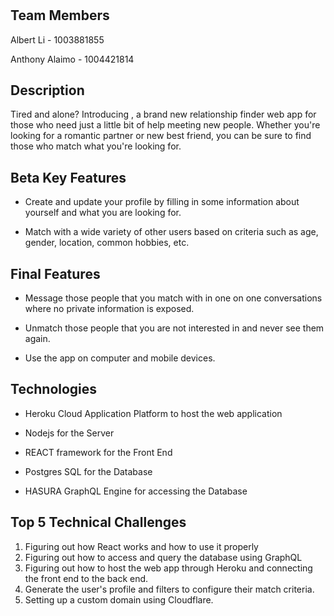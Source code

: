 #

## Team Members ##

Albert Li - 1003881855

Anthony Alaimo - 1004421814

## Description ##

Tired and alone? Introducing <insert name here>,
a brand new relationship finder web app for those who need just a little bit of help meeting new people.
Whether you're looking for a romantic partner or new best friend, you can be sure to find those who match what you're looking for.

## Beta Key Features ##

- Create and update your profile by filling in some information about yourself and what you are looking for.

- Match with a wide variety of other users based on criteria such as age, gender, location, common hobbies, etc.

## Final Features ##

- Message those people that you match with in one on one conversations where no private information is exposed.

- Unmatch those people that you are not interested in and never see them again.

- Use the app on computer and mobile devices.

## Technologies ##

- Heroku Cloud Application Platform to host the web application

- Nodejs for the Server

- REACT framework for the Front End

- Postgres SQL for the Database

- HASURA GraphQL Engine for accessing the Database

## Top 5 Technical Challenges ##

1. Figuring out how React works and how to use it properly
2. Figuring out how to access and query the database using GraphQL
3. Figuring out how to host the web app through Heroku and connecting the front end to the back end.
4. Generate the user's profile and filters to configure their match criteria.
5. Setting up a custom domain using Cloudflare.
